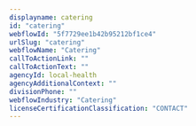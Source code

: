 ```yaml
---
displayname: catering
id: "catering"
webflowId: "5f7729ee1b42b95212bf1ce4"
urlSlug: "catering"
webflowName: "Catering"
callToActionLink: ""
callToActionText: ""
agencyId: local-health
agencyAdditionalContext: ""
divisionPhone: ""
webflowIndustry: "Catering"
licenseCertificationClassification: "CONTACT"
---
```

